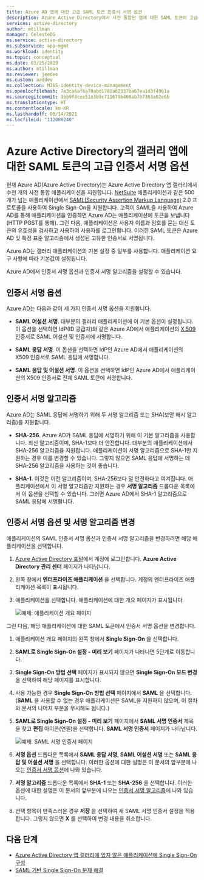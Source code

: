 ```yaml
---
title: Azure AD 앱에 대한 고급 SAML 토큰 인증서 서명 옵션
description: Azure Active Directory에서 사전 통합된 앱에 대한 SAML 토큰의 고급 인증서 서명 옵션을 사용하는 방법을 알아봅니다.
services: active-directory
author: mtillman
manager: CelesteDG
ms.service: active-directory
ms.subservice: app-mgmt
ms.workload: identity
ms.topic: conceptual
ms.date: 03/25/2019
ms.author: mtillman
ms.reviewer: jeedes
ms.custom: aaddev
ms.collection: M365-identity-device-management
ms.openlocfilehash: 7a3ca6af6a70abd1781a62337ba67ea1d3f4961a
ms.sourcegitcommit: 3bb9f8cee51e3b9c711679b460ab7b7363a62e6b
ms.translationtype: HT
ms.contentlocale: ko-KR
ms.lasthandoff: 06/14/2021
ms.locfileid: "112080240"
---
```

# <a name="advanced-certificate-signing-options-in-the-saml-token-for-gallery-apps-in-azure-active-directory"></a>Azure Active Directory의 갤러리 앱에 대한 SAML 토큰의 고급 인증서 서명 옵션

현재 Azure AD(Azure Active Directory)는 Azure Active Directory 앱 갤러리에서 수천 개의 사전 통합 애플리케이션을 지원합니다. [NetSuite](https://azuremarketplace.microsoft.com/marketplace/apps/aad.netsuite) 애플리케이션과 같은 500개가 넘는 애플리케이션에서 [SAML(Security Assertion Markup Language)](https://wikipedia.org/wiki/Security_Assertion_Markup_Language) 2.0 프로토콜을 사용하여 Single Sign-On을 지원합니다. 고객이 SAML을 사용하여 Azure AD를 통해 애플리케이션을 인증하면 Azure AD는 애플리케이션에 토큰을 보냅니다(HTTP POST를 통해). 그런 다음, 애플리케이션은 사용자 이름과 암호를 묻는 대신 토큰의 유효성을 검사하고 사용하여 사용자를 로그인합니다. 이러한 SAML 토큰은 Azure AD 및 특정 표준 알고리즘에서 생성된 고유한 인증서로 서명됩니다.

Azure AD는 갤러리 애플리케이션의 기본 설정 중 일부를 사용합니다. 애플리케이션 요구 사항에 따라 기본값이 설정됩니다.

Azure AD에서 인증서 서명 옵션과 인증서 서명 알고리즘을 설정할 수 있습니다.

## <a name="certificate-signing-options"></a>인증서 서명 옵션

Azure AD는 다음과 같이 세 가지 인증서 서명 옵션을 지원합니다.

* **SAML 어설션 서명**. 대부분의 갤러리 애플리케이션에 이 기본 옵션이 설정됩니다. 이 옵션을 선택하면 IdP(ID 공급자)와 같은 Azure AD에서 애플리케이션의 [X.509](https://wikipedia.org/wiki/X.509) 인증서로 SAML 어설션 및 인증서에 서명합니다.

* **SAML 응답 서명**. 이 옵션을 선택하면 IdP인 Azure AD에서 애플리케이션의 X509 인증서로 SAML 응답에 서명합니다.

* **SAML 응답 및 어설션 서명**. 이 옵션을 선택하면 IdP인 Azure AD에서 애플리케이션의 X509 인증서로 전체 SAML 토큰에 서명합니다.

## <a name="certificate-signing-algorithms"></a>인증서 서명 알고리즘

Azure AD는 SAML 응답에 서명하기 위해 두 서명 알고리즘 또는 SHA(보안 해시 알고리즘)를 지원합니다.

* **SHA-256**. Azure AD가 SAML 응답에 서명하기 위해 이 기본 알고리즘을 사용합니다. 최신 알고리즘이며, SHA-1보다 더 안전합니다. 대부분의 애플리케이션에서 SHA-256 알고리즘을 지원합니다. 애플리케이션이 서명 알고리즘으로 SHA-1만 지원하는 경우 이를 변경할 수 있습니다. 그렇지 않으면 SAML 응답에 서명하는 데 SHA-256 알고리즘을 사용하는 것이 좋습니다.

* **SHA-1**. 이것은 이전 알고리즘이며, SHA-256보다 덜 안전하다고 여겨집니다. 애플리케이션에서 이 서명 알고리즘만 지원하는 경우 **서명 알고리즘** 드롭다운 목록에서 이 옵션을 선택할 수 있습니다. 그러면 Azure AD에서 SHA-1 알고리즘으로 SAML 응답에 서명합니다.

## <a name="change-certificate-signing-options-and-signing-algorithm"></a>인증서 서명 옵션 및 서명 알고리즘 변경

애플리케이션의 SAML 인증서 서명 옵션과 인증서 서명 알고리즘을 변경하려면 해당 애플리케이션을 선택합니다.

1. [Azure Active Directory 포털](https://aad.portal.azure.com/)에서 계정에 로그인합니다. **Azure Active Directory 관리 센터** 페이지가 나타납니다.
1. 왼쪽 창에서 **엔터프라이즈 애플리케이션** 을 선택합니다. 계정의 엔터프라이즈 애플리케이션 목록이 표시됩니다.
1. 애플리케이션을 선택합니다. 애플리케이션에 대한 개요 페이지가 표시됩니다.

   ![예제: 애플리케이션 개요 페이지](./media/certificate-signing-options/application-overview-page.png)

그런 다음, 해당 애플리케이션에 대한 SAML 토큰에서 인증서 서명 옵션을 변경합니다.

1. 애플리케이션 개요 페이지의 왼쪽 창에서 **Single Sign-On** 을 선택합니다.
1. **SAML로 Single Sign-On 설정 - 미리 보기** 페이지가 나타나면 5단계로 이동합니다.
1. **Single Sign-On 방법 선택** 페이지가 표시되지 않으면 **Single Sign-On 모드 변경** 을 선택하여 해당 페이지를 표시합니다.
1. 사용 가능한 경우 **Single Sign-On 방법 선택** 페이지에서 **SAML** 을 선택합니다. (**SAML** 을 사용할 수 없는 경우 애플리케이션은 SAML을 지원하지 않으며, 이 절차와 문서의 나머지 부분을 무시해도 됩니다.)
1. **SAML로 Single Sign-On 설정 - 미리 보기** 페이지에서 **SAML 서명 인증서** 제목을 찾고 **편집** 아이콘(연필)을 선택합니다. **SAML 서명 인증서** 페이지가 나타납니다.

   ![예제: SAML 서명 인증서 페이지](./media/certificate-signing-options/saml-signing-page.png)

1. **서명 옵션** 드롭다운 목록에서 **SAML 응답 서명**, **SAML 어설션 서명** 또는 **SAML 응답 및 어설션 서명** 을 선택합니다. 이러한 옵션에 대한 설명은 이 문서의 앞부분에 나오는 [인증서 서명 옵션](#certificate-signing-options)에 나와 있습니다.
1. **서명 알고리즘** 드롭다운 목록에서 **SHA-1** 또는 **SHA-256** 을 선택합니다. 이러한 옵션에 대한 설명은 이 문서의 앞부분에 나오는 [인증서 서명 알고리즘](#certificate-signing-algorithms)에 나와 있습니다.
1. 선택 항목이 만족스러운 경우 **저장** 을 선택하여 새 SAML 서명 인증서 설정을 적용합니다. 그렇지 않으면 **X** 를 선택하여 변경 내용을 취소합니다.

## <a name="next-steps"></a>다음 단계

* [Azure Active Directory 앱 갤러리에 있지 않은 애플리케이션에 Single Sign-On 구성](./configure-saml-single-sign-on.md)
* [SAML 기반 Single Sign-On 문제 해결](./debug-saml-sso-issues.md)